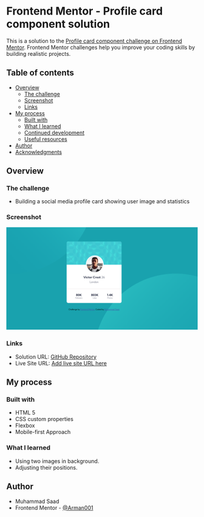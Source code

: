 # Frontend Mentor - Profile card component solution

This is a solution to the [Profile card component challenge on Frontend Mentor](https://www.frontendmentor.io/challenges/profile-card-component-cfArpWshJ). Frontend Mentor challenges help you improve your coding skills by building realistic projects. 

## Table of contents

- [Overview](#overview)
  - [The challenge](#the-challenge)
  - [Screenshot](#screenshot)
  - [Links](#links)
- [My process](#my-process)
  - [Built with](#built-with)
  - [What I learned](#what-i-learned)
  - [Continued development](#continued-development)
  - [Useful resources](#useful-resources)
- [Author](#author)
- [Acknowledgments](#acknowledgments)


## Overview

### The challenge

- Building a social media profile card showing user image and statistics


### Screenshot

![Alt text](image.png)

### Links

- Solution URL: [GitHub Repository](https://github.com/Arman001/Profile-Card-Component)
- Live Site URL: [Add live site URL here](https://your-live-site-url.com)

## My process


### Built with

- HTML 5
- CSS custom properties
- Flexbox
- Mobile-first Approach

### What I learned

- Using two images in background.
- Adjusting their positions.

## Author

- Muhammad Saad
- Frontend Mentor - [@Arman001](https://www.frontendmentor.io/profile/Arman001)
